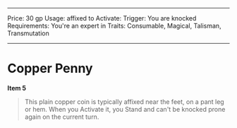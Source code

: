 
---
Price: 30 gp
Usage: affixed to
Activate: 
Trigger: You are knocked
Requirements: You're an expert in
Traits: Consumable, Magical, Talisman, Transmutation

---

# Copper Penny

**Item 5**

> This plain copper coin is typically affixed near the feet, on a pant leg or hem. When you Activate it, you Stand and can't be knocked prone again on the current turn.
